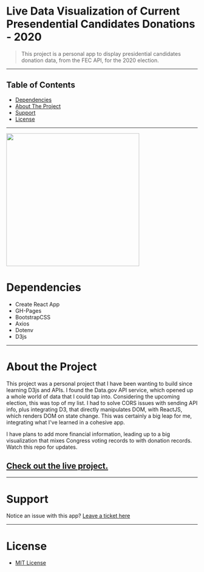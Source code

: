 # Live Data Visualization of Current Presendential Candidates Donations - 2020

> This project is a personal app to display presidential candidates donation data, from the FEC API, for the 2020 election.

<hr />

## Table of Contents

-   [Dependencies](#depend)
-   [About The Project](#about)
-   [Support](#support)
-   [License](#license)

<hr>

<img width="350" src="https://raw.githubusercontent.com/rockstarcreativestudio/presidential-campaign-finance-2020/master/screenshot-rockstarcreativestudio.github.io-2019.07.27-09-35-21.png" />

# <a name="depend"></a>Dependencies

-   Create React App
-   GH-Pages
-   BootstrapCSS
-   Axios
-   Dotenv
-   D3js

<hr>

# <a name="about"></a> About the Project

This project was a personal project that I have been wanting to build since learning D3js and APIs. I found the Data.gov API service, which opened up a whole world of data that I could tap into. Considering the upcoming election, this was top of my list. I had to solve CORS issues with sending API info, plus integrating D3, that directly manipulates DOM, with ReactJS, which renders DOM on state change. This was certainly a big leap for me, integrating what I've learned in a cohesive app.

I have plans to add more financial information, leading up to a big visualization that mixes Congress voting records to with donation records. Watch this repo for updates.

## [Check out the live project.](https://rockstarcreativestudio.github.io/presidential-campaign-finance-2020/)

<hr>

# <a name="support"></a>Support

Notice an issue with this app? [Leave a ticket here](https://github.com/rockstarcreativestudio/presidential-campaign-finance-2020/issues)

<hr>

# <a name="license"></a>License

-   [MIT License](http://opensource.org/licenses/mit-license.php)

